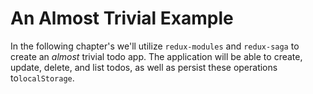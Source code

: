 # An Almost Trivial Example
  In the following chapter's we'll utilize `redux-modules` and `redux-saga` to create an _almost_ trivial todo app. The application will be able to create, update, delete, and list todos, as well as persist these operations to`localStorage`.


